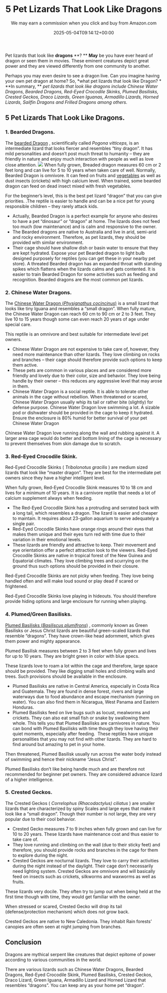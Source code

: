 ﻿---
author: We may earn a commission when you click and buy from Amazon.com
layout: post
title: 5 Pet Lizards That Look Like Dragons
date: '2025-05-04T09:14:12+00:00'
categories:
- Guide
- Lizard
tags: []
slug: /pet-lizards-that-look-like-dragons/
lastmod: 2025-05-07T12:21:28+03:00
---

Pet lizards that look like
**dragons**
**? **
**May**
be you have ever heard of dragon or seen them in movies. These eminent creatures depict great power and they are viewed differently from one community to another.

Perhaps you may even desire to see a dragon live. Can you imagine having your own pet dragon at home? So,
*what pet lizards that look like Dragon? *
**In summary, **
*pet lizards that look like dragons include Chinese Water Dragons, Bearded Dragons, Red-Eyed Crocodile Skinks, Plumed Basilisks, Crested Geckos, Draco Lizards, Green Iguanas, Armadillo Lizards, Horned Lizards, Sailfin Dragons and Frilled Dragons among others.*
## 5 Pet Lizards That Look Like Dragons.
### 1. Bearded Dragons.
The
[bearded Dragon](https://www.nationalgeographic.com/animals/reptiles/group/bearded-dragon/)
, scientifically called
*Pogona vitticeps,*
is an intermediate lizard that looks fiercer and resembles “tiny dragon”. It has mild personalities and doesn’t post much threat to humanity – they are friendly in nature and enjoy much interaction with people as well as love close attention.
![](/assets/img/03/Pet-Lizards-That-Look-Like-Dragons-300x200.jpg)
When fully grown, Breaded dragon measures 60 cm or 2 feet long and can live for 5 to 10 years when taken care of well. Normally, Bearded Dragon is omnivore. It can feed on fruits and
[vegetables](https://pestpolicy.com/can-bearded-dragons-eat-tomatoes/)
as well as dust insects (crickets) with high calcium level. When trained, some bearded dragon can feed on dead insect mixed with fresh vegetables.

For the beginner’s level, this is the best pet lizard “dragon” that you can give priorities. .The reptile is easier to handle and can be a nice pet for young responsible children – they rarely attack kids.
- Actually, Bearded Dragon is a perfect example for anyone who desires to have a pet “dinosaur” or “dragon” at home. The lizards does not feed too much (low maintenance) and is calm and responsive to the owner.
- The Bearded dragons are native to Australia and live in arid, semi-arid and rocky environment. Therefore, as pet lizards, they should be provided with similar environment.
- Their cage should have shallow dish or basin water to ensure that they are kept hydrated. Expose your pet Bearded dragon to light bulb designed purposely for reptiles (you can get these in your nearby pet store).
A threated Bearded dragon has an expanded throat with standing spikes which flattens when the lizards calms and gets contented. It is easier to train Bearded Dragon for some activities such as feeding and recognition. Bearded dragons are the most common pet lizards.
### 2. Chinese Water Dragons.
The
[Chinese Water Dragon (*Physignathus cocincinus*)](http://digimorph.org/specimens/Physignathus_cocincinus/)
is a small lizard that looks like tiny Iguana and resembles a “small dragon”. When fully mature, the Chinese Water Dragon can reach 60 cm to 90 cm or 2 to 3 feet. They live 10 to 15 years though some can even reach 20 years of age under special care.

This reptile is an omnivore and best suitable for intermediate level pet owners.
- Chinese Water Dragon are not expensive to take care of, however, they need more maintenance than other lizards. They love climbing on rocks and branches – their cage should therefore provide such options to keep them active.
- These pets are common in various places and are considered more friendly and lovely due to their color, size and behavior. They love being handle by their owner – this reduces any aggressive level that may arose in them.
- Chinese Water Dragon is a social reptile. It is able to tolerate other animals in the cage without rebellion. When threatened or scared, Chinese Water Dragon usually whip its tail or rather bite (slightly) for defense purpose.
Chinese Water Dragon love swimming a lot. A sizable pod or dishwater should be provided in the cage to keep it hydrated. Ensure the enclosure is 80% humid for better survival of your pet Chinese Water Dragon

Chinese Water Dragon love running along the wall and rubbing against it. A larger area cage would do better and bottom lining of the cage is necessary to prevent themselves from skin damage due to scratch.
### 3. Red-Eyed Crocodile Skink.
Red-Eyed Crocodile Skinks (
*Tribolonotus gracilis*
) are medium sized lizards that look like “master dragon”. They are best for the intermediate pet owners since they have a higher intelligent level.

When fully grown, Red-Eyed Crocodile Skink measures 10 to 18 cm and lives for a minimum of 10 years. It is a carnivore reptile that needs a lot of calcium supplement always when feeding.
- The Red-Eyed Crocodile Skink has a protruding and serrated back with a long tail, which resembles a dragon. The lizard is easier and cheaper to maintain. It requires about 23-gallon aquarium to serve adequately a single pair.
- Red-Eyed Crocodile Skinks have orange rings around their eyes that makes them unique and their eyes turn red with time due to their variation in their emotional levels.
- These lizards are friendly and attractive to keep. Their movement and eye orientation offer a perfect attraction look to the viewers.
Red-Eyed Crocodile Skinks are native in tropical forest of the New Guinea and Equatorial climates. They love climbing trees and scurrying on the ground thus such options should be provided in their closure.

Red-Eyed Crocodile Skinks are not picky when feeding. They love being handled often and will make loud sound or play dead if scared or frightened.

Red-Eyed Crocodile Skinks love playing in hideouts. You should therefore provide hiding options and large enclosure for running when playing.
### 4. Plumed/Green Basilisks.
[Plumed Basilisks (*Basiliscus plumifrons*)](https://jeb.biologists.org/content/206/23/4363)
, commonly known as Green Basilisks or Jesus Christ lizards are beautiful green-scaled lizards that resemble “dragons”. They have crown-like head adornment, which gives them power and mighty appearance.

Plumed Basilisk measures between 2 to 3 feet when fully grown and lives for up to 10 years. They are bright green in color with blue specs.

These lizards love to roam a lot within the cage and therefore, large space should be provided. They like digging small holes and climbing walls and trees. Such provisions should be available in the enclosure.
- Plumed Basilisks are native in Central America, especially in Costa Rica and Guatemala. They are found in dense forest, rivers and large waterways due to food abundance and escape mechanism (running on water). You can also find them in Nicaragua, West Panama and Eastern Honduras.
- Plumed Basilisks feed on live bugs such as locust, mealworms and crickets. They can also eat small fish or snake by swallowing them whole. This tells you that Plumed Basilisks are carnivores in nature.
You can bond with Plumed Basilisks with time though they love having their quiet moments, especially after feeding.  These reptiles have unique personalities that you may not find with other lizards. They are hard to find around but amazing to pet in your home.

Then threatened, Plumed Basilisk usually run across the water body instead of swimming and hence their nickname “Jesus Christ”.

Plumed Basilisks don’t like being handle much and are therefore not recommended for beginner pet owners. They are considered advance lizard of a higher intelligence.
### 5. Crested Geckos.
The Crested Geckos (
*Correlophus (Rhacodactylus) ciliatus*
) are smaller lizards that are characterized by spiny Scales and large eyes that make it look like a “small dragon”. Though their number is not large, they are very popular due to their cool behavior.
- Crested Gecko measures 7 to 9 inches when fully grown and can live for 10 to 20 years. These lizards have maintenance cost and thus easier to take care of.
- They love running and climbing on the wall (due to their sticky feet) and therefore, you should provide rocks and branches in the cage for them to explore during the night.
- Crested Geckos are nocturnal lizards. They love to carry their activities during the night instead of the daylight. Their cage don’t necessarily need lighting system.
Crested Geckos are omnivore and will basically feed on insects such as crickets, silkworms and waxworms as well as fruits.

These lizards very docile. They often try to jump out when being held at the first time though with time, they would get familiar with the owner.

When stressed or scared, Crested Gecko will drop its tail (defense/protection mechanism) which does not grow back.

Crested Geckos are native to New Caledonia. They inhabit Rain forests’ canopies are often seen at night jumping from branches.
## Conclusion
Dragons are mythical serpent like creatures that depict epitome of power according to various communities in the world.

There are various lizards such as Chinese Water Dragons, Bearded Dragons, Red-Eyed Crocodile Skink, Plumed Basilisks, Crested Geckos, Draco Lizard, Green Iguana, Armadillo Lizard and Horned Lizard that resembles “dragons”. You can keep any as your home pet “dragon”.